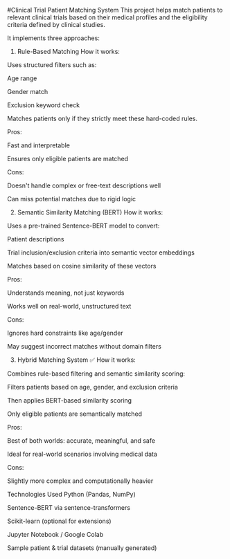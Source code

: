 
#Clinical Trial Patient Matching System
This project helps match patients to relevant clinical trials based on their medical profiles and the eligibility criteria defined by clinical studies.

It implements three approaches:

1. Rule-Based Matching
How it works:

Uses structured filters such as:

Age range

Gender match

Exclusion keyword check

Matches patients only if they strictly meet these hard-coded rules.

Pros:

Fast and interpretable

Ensures only eligible patients are matched

Cons:

Doesn't handle complex or free-text descriptions well

Can miss potential matches due to rigid logic

2. Semantic Similarity Matching (BERT)
How it works:

Uses a pre-trained Sentence-BERT model to convert:

Patient descriptions

Trial inclusion/exclusion criteria
into semantic vector embeddings

Matches based on cosine similarity of these vectors

Pros:

Understands meaning, not just keywords

Works well on real-world, unstructured text

Cons:

Ignores hard constraints like age/gender

May suggest incorrect matches without domain filters

3. Hybrid Matching System ✅
How it works:

Combines rule-based filtering and semantic similarity scoring:

Filters patients based on age, gender, and exclusion criteria

Then applies BERT-based similarity scoring

Only eligible patients are semantically matched

Pros:

Best of both worlds: accurate, meaningful, and safe

Ideal for real-world scenarios involving medical data

Cons:

Slightly more complex and computationally heavier

Technologies Used
Python (Pandas, NumPy)

Sentence-BERT via sentence-transformers

Scikit-learn (optional for extensions)

Jupyter Notebook / Google Colab

Sample patient & trial datasets (manually generated)


